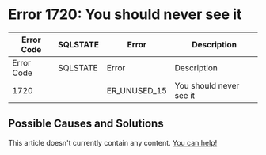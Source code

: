 
# Error 1720: You should never see it


| Error Code | SQLSTATE | Error | Description |
| --- | --- | --- | --- |
| Error Code | SQLSTATE | Error | Description |
| 1720 |  | ER_UNUSED_15 | You should never see it |




## Possible Causes and Solutions


This article doesn't currently contain any content. [You can help!](/en/writing-and-editing-knowledge-base-articles/)

